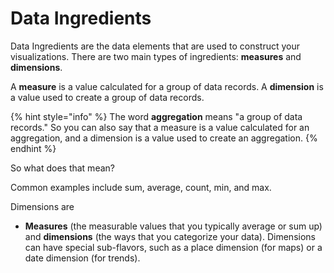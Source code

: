 # Data Ingredients

Data Ingredients are the data elements that are used to construct your visualizations. There are two main types of ingredients: **measures** and **dimensions**. 

A **measure** is a value calculated for a group of data records. A **dimension** is a value used to create a group of data records. 

{% hint style="info" %}
The word **aggregation** means "a group of data records." So you can also say that a measure is a value calculated for an aggregation, and a dimension is a value used to create an aggregation. 
{% endhint %}

So what does that mean? 

  Common examples include sum, average, count, min, and max. 

Dimensions are 

*  **Measures** \(the measurable values that you typically average or sum up\) and **dimensions** \(the ways that you categorize your data\). Dimensions can have special sub-flavors, such as a place dimension \(for maps\) or a date dimension \(for trends\).

